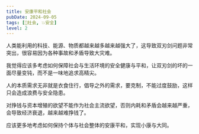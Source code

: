 ```yaml
---
title: 安康平和社会
pubDate: 2024-09-05
tags: [👫社会, 💥安全]
level: 2
---
```


人类能利用的科技、能源、物质都越来越多越来越强大了，这导致双刃剑问题非常突出，很容易因为各种事故和矛盾导致大灾难。

我觉得应该多考虑如何保障社会与生活环境的安全健康与平和，让双刃剑的坏的一面尽量变钝，而不是一味地追求高精尖。

人的本质需求无非就是衣食住行，倡导之外的需求，要克制，不能过度鼓励，这样只会造成浪费与安全隐患。

对挣钱与资本增殖的欲望不能作为社会主流欲望，否则内耗和矛盾会越来越严重，会导致经济衰退，越来越难挣钱了。

应该更多地考虑如何保持个体与社会整体的安康平和，实现小康与大同。
